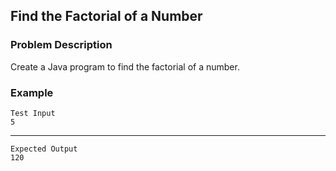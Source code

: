 ## Find the Factorial of a Number

### Problem Description
Create a Java program to find the factorial of a number.

### Example
    Test Input
    5
-----
    Expected Output
    120